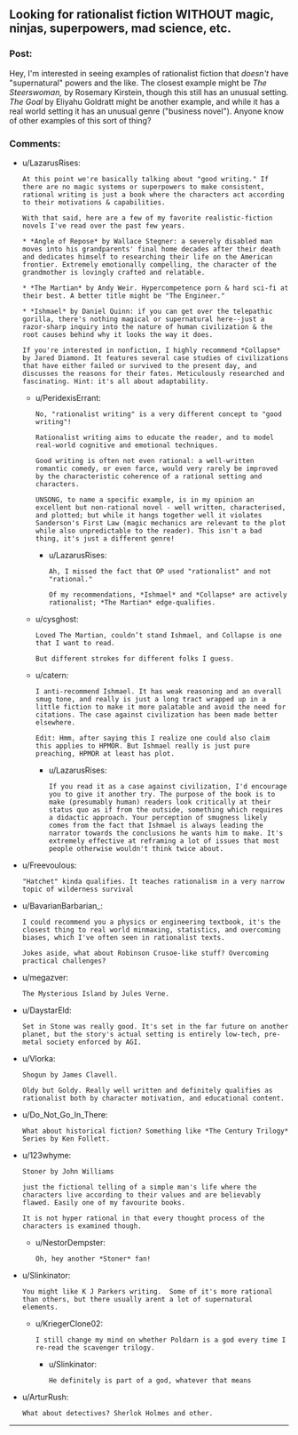 ## Looking for rationalist fiction WITHOUT magic, ninjas, superpowers, mad science, etc.

### Post:

Hey, I'm interested in seeing examples of rationalist fiction that *doesn't* have "supernatural" powers and the like. The closest example might be *The Steerswoman,* by Rosemary Kirstein, though this still has an unusual setting. *The Goal* by Eliyahu Goldratt might be another example, and while it has a real world setting it has an unusual genre ("business novel"). Anyone know of other examples of this sort of thing?

### Comments:

- u/LazarusRises:
  ```
  At this point we're basically talking about "good writing." If there are no magic systems or superpowers to make consistent, rational writing is just a book where the characters act according to their motivations & capabilities.

  With that said, here are a few of my favorite realistic-fiction novels I've read over the past few years.

  * *Angle of Repose* by Wallace Stegner: a severely disabled man moves into his grandparents' final home decades after their death and dedicates himself to researching their life on the American frontier. Extremely emotionally compelling, the character of the grandmother is lovingly crafted and relatable.

  * *The Martian* by Andy Weir. Hypercompetence porn & hard sci-fi at their best. A better title might be "The Engineer."

  * *Ishmael* by Daniel Quinn: if you can get over the telepathic gorilla, there's nothing magical or supernatural here--just a razor-sharp inquiry into the nature of human civilization & the root causes behind why it looks the way it does.

  If you're interested in nonfiction, I highly recommend *Collapse* by Jared Diamond. It features several case studies of civilizations that have either failed or survived to the present day, and discusses the reasons for their fates. Meticulously researched and fascinating. Hint: it's all about adaptability.
  ```

  - u/PeridexisErrant:
    ```
    No, "rationalist writing" is a very different concept to "good writing"!

    Rationalist writing aims to educate the reader, and to model real-world cognitive and emotional techniques.

    Good writing is often not even rational: a well-written romantic comedy, or even farce, would very rarely be improved by the characteristic coherence of a rational setting and characters. 

    UNSONG, to name a specific example, is in my opinion an excellent but non-rational novel - well written, characterised, and plotted; but while it hangs together well it violates Sanderson's First Law (magic mechanics are relevant to the plot while also unpredictable to the reader). This isn't a bad thing, it's just a different genre!
    ```

    - u/LazarusRises:
      ```
      Ah, I missed the fact that OP used "rationalist" and not "rational." 

      Of my recommendations, *Ishmael* and *Collapse* are actively rationalist; *The Martian* edge-qualifies.
      ```

  - u/cysghost:
    ```
    Loved The Martian, couldn’t stand Ishmael, and Collapse is one that I want to read.

    But different strokes for different folks I guess.
    ```

  - u/catern:
    ```
    I anti-recommend Ishmael. It has weak reasoning and an overall smug tone, and really is just a long tract wrapped up in a little fiction to make it more palatable and avoid the need for citations. The case against civilization has been made better elsewhere.

    Edit: Hmm, after saying this I realize one could also claim this applies to HPMOR. But Ishmael really is just pure preaching, HPMOR at least has plot.
    ```

    - u/LazarusRises:
      ```
      If you read it as a case against civilization, I'd encourage you to give it another try. The purpose of the book is to make (presumably human) readers look critically at their status quo as if from the outside, something which requires a didactic approach. Your perception of smugness likely comes from the fact that Ishmael is always leading the narrator towards the conclusions he wants him to make. It's extremely effective at reframing a lot of issues that most people otherwise wouldn't think twice about.
      ```

- u/Freevoulous:
  ```
  "Hatchet" kinda qualifies. It teaches rationalism in a very narrow topic of wilderness survival
  ```

- u/BavarianBarbarian_:
  ```
  I could recommend you a physics or engineering textbook, it's the closest thing to real world minmaxing, statistics, and overcoming biases, which I've often seen in rationalist texts.

  Jokes aside, what about Robinson Crusoe-like stuff? Overcoming practical challenges?
  ```

- u/megazver:
  ```
  The Mysterious Island by Jules Verne.
  ```

- u/DaystarEld:
  ```
  Set in Stone was really good. It's set in the far future on another planet, but the story's actual setting is entirely low-tech, pre-metal society enforced by AGI.
  ```

- u/Vlorka:
  ```
  Shogun by James Clavell. 

  Oldy but Goldy. Really well written and definitely qualifies as rationalist both by character motivation, and educational content.
  ```

- u/Do_Not_Go_In_There:
  ```
  What about historical fiction? Something like *The Century Trilogy* Series by Ken Follett.
  ```

- u/123whyme:
  ```
  Stoner by John Williams

  just the fictional telling of a simple man's life where the characters live according to their values and are believably flawed. Easily one of my favourite books.

  It is not hyper rational in that every thought process of the characters is examined though.
  ```

  - u/NestorDempster:
    ```
    Oh, hey another *Stoner* fan!
    ```

- u/Slinkinator:
  ```
  You might like K J Parkers writing.  Some of it's more rational than others, but there usually arent a lot of supernatural elements.
  ```

  - u/KriegerClone02:
    ```
    I still change my mind on whether Poldarn is a god every time I re-read the scavenger trilogy.
    ```

    - u/Slinkinator:
      ```
      He definitely is part of a god, whatever that means
      ```

- u/ArturRush:
  ```
  What about detectives? Sherlok Holmes and other.
  ```

---

